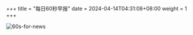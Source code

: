+++
title = "每日60秒早报"
date = 2024-04-14T04:31:08+08:00
weight = 1
+++

![60s-for-news](/img/zaobao/zaobao.png "由 ALAPI 提供支持")
